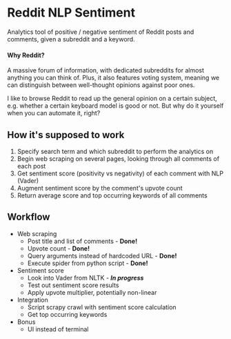 # Reddit NLP Sentiment
Analytics tool of positive / negative sentiment of Reddit posts and comments, given a subreddit and a keyword.

#### Why Reddit?

A massive forum of information, with dedicated subreddits for almost anything you can think of. Plus, it also features voting system, meaning we can distinguish between well-thought opinions against poor ones.

I like to browse Reddit to read up the general opinion on a certain subject, e.g. whether a certain keyboard model is good or not. But why do it yourself when you can automate it, right?



## How it's supposed to work
1) Specify search term and which subreddit to perform the analytics on
2) Begin web scraping on several pages, looking through all comments of each post
3) Get sentiment score (positivity vs negativity) of each comment with NLP (Vader)
4) Augment sentiment score by the comment's upvote count
5) Return average score and top occurring keywords of all comments



## Workflow
* Web scraping
    * Post title and list of comments  - **Done!**
    * Upvote count - **Done!**
    * Query arguments instead of hardcoded URL - **Done!**
    * Execute spider from python script - **Done!**
* Sentiment score
    * Look into Vader from NLTK - ***In progress***
    * Test out sentiment score results
    * Apply upvote multiplier, potentially non-linear
* Integration
    * Script scrapy crawl with sentiment score calculation
    * Get top occurring keywords
* Bonus
    * UI instead of terminal
